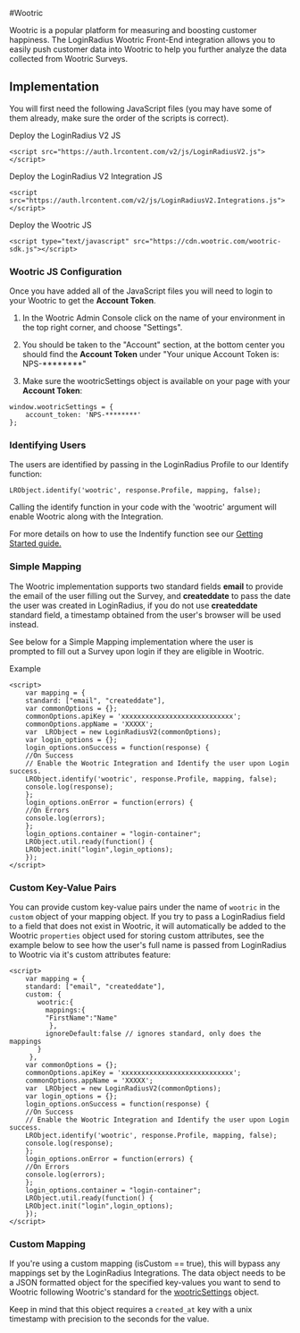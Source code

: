 #Wootric

Wootric is a popular platform for measuring and boosting customer happiness. The LoginRadius Wootric Front-End integration allows you to easily push customer data into Wootric to help you further analyze the data collected from Wootric Surveys.


## Implementation

You will first need the following JavaScript files (you may have some of them already, make sure the order of the scripts is correct).

Deploy the LoginRadius V2 JS

```
<script src="https://auth.lrcontent.com/v2/js/LoginRadiusV2.js"></script>
```

Deploy the LoginRadius V2 Integration JS

```
<script src="https://auth.lrcontent.com/v2/js/LoginRadiusV2.Integrations.js"></script>
```

Deploy the Wootric JS

```
<script type="text/javascript" src="https://cdn.wootric.com/wootric-sdk.js"></script>
```


### Wootric JS Configuration

Once you have added all of the JavaScript files you will need to login to your Wootric to get the **Account Token**.

1. In the Wootric Admin Console click on the name of your environment in the top right corner, and choose "Settings".

2. You should be taken to the "Account" section, at the bottom center you should find the **Account Token** under "Your unique Account Token is: NPS-********" 

3. Make sure the wootricSettings object is available on your page with your **Account Token**:

```
window.wootricSettings = {
    account_token: 'NPS-********'
};
```

### Identifying Users

The users are identified by passing in the LoginRadius Profile to our Identify function:

`LRObject.identify('wootric', response.Profile, mapping, false);`

Calling the identify function in your code with the 'wootric' argument will enable Wootric along with the Integration.

For more details on how to use the Indentify function see our [Getting Started guide.](https://www.loginradius.com/docs/api/v2/integrations/getting-started)


### Simple Mapping 

The Wootric implementation supports two standard fields **email** to provide the email of the user filling out the Survey, and **createddate** to pass the date the user was created in LoginRadius, if you do not use **createddate** standard field, a timestamp obtained from the user's browser will be used instead.


See below for a Simple Mapping implementation where the user is prompted to fill out a Survey upon login if they are eligible in Wootric.

Example

```
<script>
    var mapping = {
    standard: ["email", "createddate"],
    var commonOptions = {};
    commonOptions.apiKey = 'xxxxxxxxxxxxxxxxxxxxxxxxxxxx';
    commonOptions.appName = 'XXXXX';
    var  LRObject = new LoginRadiusV2(commonOptions);
    var login_options = {};
    login_options.onSuccess = function(response) {
    //On Success
    // Enable the Wootric Integration and Identify the user upon Login success.
    LRObject.identify('wootric', response.Profile, mapping, false);
    console.log(response);
    };
    login_options.onError = function(errors) {
    //On Errors
    console.log(errors);
    };
    login_options.container = "login-container";
    LRObject.util.ready(function() {
    LRObject.init("login",login_options);
    });
</script>
```

### Custom Key-Value Pairs

You can provide custom key-value pairs under the name of `wootric` in the `custom` object of your mapping object. If you try to pass a LoginRadius field to a field that does not exist in Wootric, it will automatically be added to the Wootric `properties` object used for storing custom attributes, see the example below to see how the user's full name is passed from LoginRadius to Wootric via it's custom attributes feature:


```
<script>
    var mapping = {
    standard: ["email", "createddate"],
    custom: {
       wootric:{
         mappings:{
         "FirstName":"Name"
          },
         ignoreDefault:false // ignores standard, only does the mappings
       }
     },
    var commonOptions = {};
    commonOptions.apiKey = 'xxxxxxxxxxxxxxxxxxxxxxxxxxxx';
    commonOptions.appName = 'XXXXX';
    var  LRObject = new LoginRadiusV2(commonOptions);
    var login_options = {};
    login_options.onSuccess = function(response) {
    //On Success
    // Enable the Wootric Integration and Identify the user upon Login success.
    LRObject.identify('wootric', response.Profile, mapping, false);
    console.log(response);
    };
    login_options.onError = function(errors) {
    //On Errors
    console.log(errors);
    };
    login_options.container = "login-container";
    LRObject.util.ready(function() {
    LRObject.init("login",login_options);
    });
</script>
```


### Custom Mapping

If you're using a custom mapping (isCustom == true), this will bypass any mappings set by the LoginRadius Integrations. The data object needs to be a JSON formatted object for the specified key-values you want to send to Wootric following Wootric's standard for the [wootricSettings](http://docs.wootric.com/javascript) object.

Keep in mind that this object requires a `created_at` key with a unix timestamp with precision to the seconds for the value.
















